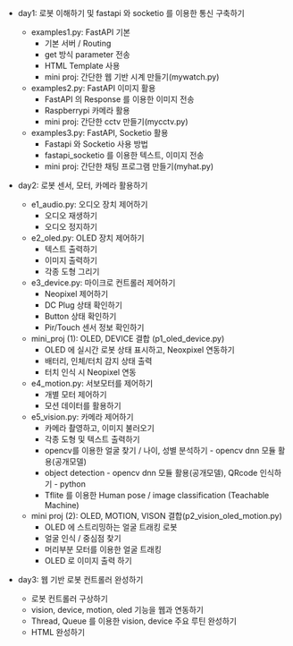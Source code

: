 - day1: 로봇 이해하기 및 fastapi 와 socketio 를 이용한 통신 구축하기
  + examples1.py: FastAPI 기본
    - 기본 서버 / Routing
    - get 방식 parameter 전송
    - HTML Template 사용
    - mini proj: 간단한 웹 기반 시계 만들기(mywatch.py)
  + examples2.py: FastAPI 이미지 활용
    - FastAPI 의 Response 를 이용한 이미지 전송
    - Raspberrypi 카메라 활용
    - mini proj: 간단한 cctv 만들기(mycctv.py)
  + examples3.py: FastAPI, Socketio 활용
    - Fastapi 와 Socketio 사용 방법
    - fastapi_socketio 를 이용한 텍스트, 이미지 전송
    - mini proj: 간단한 채팅 프로그램 만들기(myhat.py)

- day2: 로봇 센서, 모터, 카메라 활용하기
  + e1_audio.py: 오디오 장치 제어하기
    - 오디오 재생하기
    - 오디오 정지하기
  + e2_oled.py: OLED 장치 제어하기
    - 텍스트 출력하기
    - 이미지 출력하기
    - 각종 도형 그리기
  + e3_device.py: 마이크로 컨트롤러 제어하기
    - Neopixel 제어하기
    - DC Plug 상태 확인하기
    - Button 상태 확인하기
    - Pir/Touch 센서 정보 확인하기
  + mini_proj (1): OLED, DEVICE 결합 (p1_oled_device.py)
    - OLED 에 실시간 로봇 상태 표시하고, Neoxpixel 연동하기
    - 배터리, 인체/터치 감지 상태 출력
    - 터치 인식 시 Neopixel 연동
  + e4_motion.py: 서보모터를 제어하기
    - 개별 모터 제어하기
    - 모션 데이터를 활용하기
  + e5_vision.py: 카메라 제어하기
    - 카메라 촬영하고, 이미지 불러오기
    - 각종 도형 및 텍스트 출력하기
    - opencv를 이용한 얼굴 찾기 / 나이, 성별 분석하기 - opencv dnn 모듈 활용(공개모델)
    - object detection - opencv dnn 모듈 활용(공개모델), QRcode 인식하기 - python
    - Tflite 를 이용한 Human pose / image classification (Teachable Machine)
  + mini proj (2): OLED, MOTION, VISON 결합(p2_vision_oled_motion.py)
    - OLED 에 스트리밍하는 얼굴 트래킹 로봇
    - 얼굴 인식 / 중심점 찾기 
    - 머리부분 모터를 이용한 얼굴 트래킹
    - OLED 로 이미지 출력 하기

- day3: 웹 기반 로봇 컨트롤러 완성하기
  + 로봇 컨트롤러 구상하기
  + vision, device, motion, oled 기능을 웹과 연동하기
  + Thread, Queue 를 이용한 vision, device 주요 루틴 완성하기
  + HTML 완성하기
